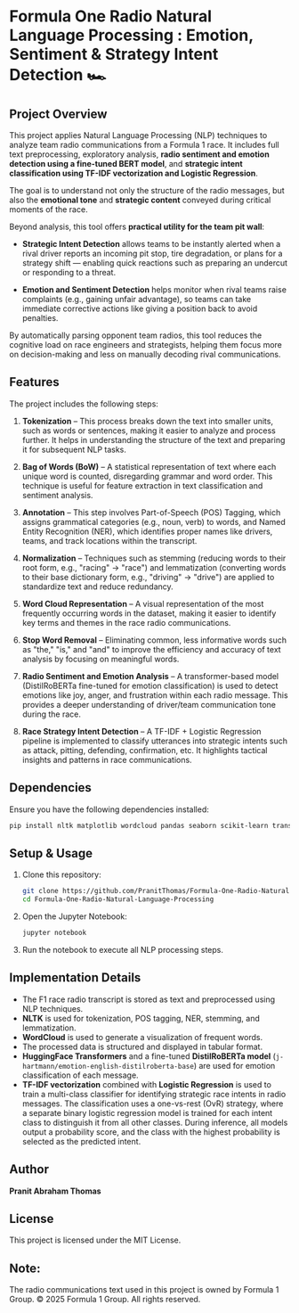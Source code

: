 # Formula One Radio Natural Language Processing : Emotion, Sentiment & Strategy Intent Detection 🏎️

## Project Overview  
This project applies Natural Language Processing (NLP) techniques to analyze team radio communications from a Formula 1 race. It includes full text preprocessing, exploratory analysis, **radio sentiment and emotion detection using a fine-tuned BERT model**, and **strategic intent classification using TF-IDF vectorization and Logistic Regression**.

The goal is to understand not only the structure of the radio messages, but also the **emotional tone** and **strategic content** conveyed during critical moments of the race.

Beyond analysis, this tool offers **practical utility for the team pit wall**:

- **Strategic Intent Detection** allows teams to be instantly alerted when a rival driver reports an incoming pit stop, tire degradation, or plans for a strategy shift — enabling quick reactions such as preparing an undercut or responding to a threat.

- **Emotion and Sentiment Detection** helps monitor when rival teams raise complaints (e.g., gaining unfair advantage), so teams can take immediate corrective actions like giving a position back to avoid penalties.

By automatically parsing opponent team radios, this tool reduces the cognitive load on race engineers and strategists, helping them focus more on decision-making and less on manually decoding rival communications.


## Features
The project includes the following steps:

1. **Tokenization** – This process breaks down the text into smaller units, such as words or sentences, making it easier to analyze and process further. It helps in understanding the structure of the text and preparing it for subsequent NLP tasks.

2. **Bag of Words (BoW)** – A statistical representation of text where each unique word is counted, disregarding grammar and word order. This technique is useful for feature extraction in text classification and sentiment analysis.

3. **Annotation** – This step involves Part-of-Speech (POS) Tagging, which assigns grammatical categories (e.g., noun, verb) to words, and Named Entity Recognition (NER), which identifies proper names like drivers, teams, and track locations within the transcript.

4. **Normalization** – Techniques such as stemming (reducing words to their root form, e.g., "racing" → "race") and lemmatization (converting words to their base dictionary form, e.g., "driving" → "drive") are applied to standardize text and reduce redundancy.

5. **Word Cloud Representation** – A visual representation of the most frequently occurring words in the dataset, making it easier to identify key terms and themes in the race radio communications.

6. **Stop Word Removal** – Eliminating common, less informative words such as "the," "is," and "and" to improve the efficiency and accuracy of text analysis by focusing on meaningful words.

7. **Radio Sentiment and Emotion Analysis** – A transformer-based model (DistilRoBERTa fine-tuned for emotion classification) is used to detect emotions like joy, anger, and frustration within each radio message. This provides a deeper understanding of driver/team communication tone during the race.

8. **Race Strategy Intent Detection** – A TF-IDF + Logistic Regression pipeline is implemented to classify utterances into strategic intents such as attack, pitting, defending, confirmation, etc. It highlights tactical insights and patterns in race communications.

## Dependencies
Ensure you have the following dependencies installed:
```bash
pip install nltk matplotlib wordcloud pandas seaborn scikit-learn transformers
```

## Setup & Usage
1. Clone this repository:
   ```bash
   git clone https://github.com/PranitThomas/Formula-One-Radio-Natural-Language-Processing.git
   cd Formula-One-Radio-Natural-Language-Processing
   ```
2. Open the Jupyter Notebook:
   ```bash
   jupyter notebook
   ```
3. Run the notebook to execute all NLP processing steps.

## Implementation Details
- The F1 race radio transcript is stored as text and preprocessed using NLP techniques.
- **NLTK** is used for tokenization, POS tagging, NER, stemming, and lemmatization.
- **WordCloud** is used to generate a visualization of frequent words.
- The processed data is structured and displayed in tabular format.
- **HuggingFace Transformers** and a fine-tuned **DistilRoBERTa model** (`j-hartmann/emotion-english-distilroberta-base`) are used for emotion classification of each message.
- **TF-IDF vectorization** combined with **Logistic Regression** is used to train a multi-class classifier for identifying strategic race intents in radio messages. The classification uses a one-vs-rest (OvR) strategy, where a separate binary logistic regression model is trained for each intent class to distinguish it from all other classes. During inference, all models output a probability score, and the class with the highest probability is selected as the predicted intent.

## Author
**Pranit Abraham Thomas**

## License
This project is licensed under the MIT License.

## Note:
The radio communications text used in this project is owned by Formula 1 Group. © 2025 Formula 1 Group. All rights reserved.

```
